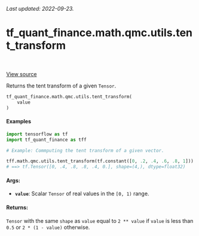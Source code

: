 <!--
This file is generated by a tool. Do not edit directly.
For open-source contributions the docs will be updated automatically.
-->

*Last updated: 2022-09-23.*

<div itemscope itemtype="http://developers.google.com/ReferenceObject">
<meta itemprop="name" content="tf_quant_finance.math.qmc.utils.tent_transform" />
<meta itemprop="path" content="Stable" />
</div>

# tf_quant_finance.math.qmc.utils.tent_transform

<!-- Insert buttons and diff -->

<table class="tfo-notebook-buttons tfo-api" align="left">
</table>

<a target="_blank" href="https://github.com/google/tf-quant-finance/blob/master/tf_quant_finance/math/qmc/utils.py">View source</a>



Returns the tent transform of a given `Tensor`.

```python
tf_quant_finance.math.qmc.utils.tent_transform(
    value
)
```



<!-- Placeholder for "Used in" -->

#### Examples

```python
import tensorflow as tf
import tf_quant_finance as tff

# Example: Commputing the tent transform of a given vector.

tff.math.qmc.utils.tent_transform(tf.constant([0, .2, .4, .6, .8, 1]))
# ==> tf.Tensor([0, .4, .8, .8, .4, 0.], shape=(4,), dtype=float32)
```

#### Args:


* <b>`value`</b>: Scalar `Tensor` of real values in the `[0, 1)` range.


#### Returns:

`Tensor` with the same `shape` as `value` equal to `2 ** value` if `value`
is less than `0.5` or `2 * (1 - value)` otherwise.
